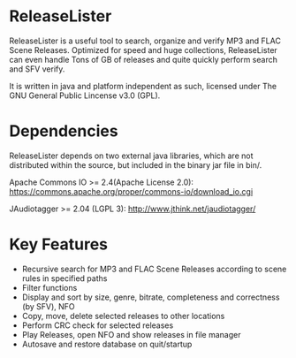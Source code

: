 ReleaseLister
=============

ReleaseLister is a useful tool to search, organize and verify MP3 and FLAC 
Scene Releases. Optimized for speed and huge collections, ReleaseLister can even handle Tons 
of GB of releases and quite quickly perform search and SFV verify.

It is written in java and platform independent as such, licensed under The GNU General Public 
Lincense v3.0 (GPL).


Dependencies
============

ReleaseLister depends on two external java libraries, which are not distributed within the 
source, but included in the binary jar file in bin/.

Apache Commons IO >= 2.4(Apache License 2.0): 
https://commons.apache.org/proper/commons-io/download_io.cgi

JAudiotagger >= 2.04 (LGPL 3): http://www.jthink.net/jaudiotagger/ 


Key Features
============

- Recursive search for MP3 and FLAC Scene Releases according to scene rules in specified 
paths
- Filter functions
- Display and sort by size, genre, bitrate, completeness and correctness (by SFV), NFO
- Copy, move, delete selected releases to other locations
- Perform CRC check for selected releases
- Play Releases, open NFO and show releases in file manager
- Autosave and restore database on quit/startup


